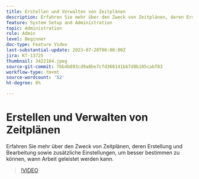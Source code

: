 ```yaml
---
title: Erstellen und Verwalten von Zeitplänen
description: Erfahren Sie mehr über den Zweck von Zeitplänen, deren Erstellung und Bearbeitung sowie zusätzliche Einstellungen, um besser bestimmen zu können, wann Arbeit geleistet werden kann.
feature: System Setup and Administration
topic: Administration
role: Admin
level: Beginner
doc-type: Feature Video
last-substantial-update: 2023-07-28T00:00:00Z
jira: KT-13725
thumbnail: 3422184.jpeg
source-git-commit: 7bb4b893cd9a8be7cfd360141bb7d8b105cabf83
workflow-type: tm+mt
source-wordcount: '52'
ht-degree: 0%

---
```



# Erstellen und Verwalten von Zeitplänen

Erfahren Sie mehr über den Zweck von Zeitplänen, deren Erstellung und Bearbeitung sowie zusätzliche Einstellungen, um besser bestimmen zu können, wann Arbeit geleistet werden kann.

>[!VIDEO](https://video.tv.adobe.com/v/3422184/?learn=on)
